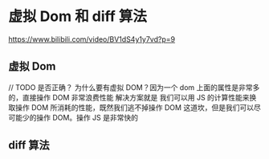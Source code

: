 # 虚拟 Dom 和 diff 算法

https://www.bilibili.com/video/BV1dS4y1y7vd?p=9

## 虚拟 Dom

// TODO 是否正确？
为什么要有虚拟 DOM？因为一个 dom 上面的属性是非常多的，直接操作 DOM 非常浪费性能
解决方案就是 我们可以用 JS 的计算性能来换取操作 DOM 所消耗的性能，既然我们逃不掉操作 DOM 这道坎，但是我们可以尽可能少的操作 DOM。操作 JS 是非常快的

## diff 算法
